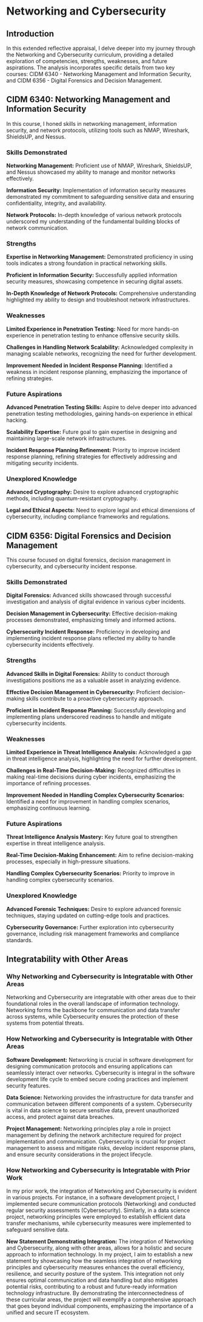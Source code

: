 # Networking and Cybersecurity

## Introduction

In this extended reflective appraisal, I delve deeper into my journey through the Networking and Cybersecurity curriculum, providing a detailed exploration of competencies, strengths, weaknesses, and future aspirations. The analysis incorporates specific details from two key courses: CIDM 6340 - Networking Management and Information Security, and CIDM 6356 - Digital Forensics and Decision Management.

## CIDM 6340: Networking Management and Information Security

In this course, I honed skills in networking management, information security, and network protocols, utilizing tools such as NMAP, Wireshark, ShieldsUP, and Nessus.

### Skills Demonstrated

**Networking Management:** Proficient use of NMAP, Wireshark, ShieldsUP, and Nessus showcased my ability to manage and monitor networks effectively.

**Information Security:** Implementation of information security measures demonstrated my commitment to safeguarding sensitive data and ensuring confidentiality, integrity, and availability.

**Network Protocols:** In-depth knowledge of various network protocols underscored my understanding of the fundamental building blocks of network communication.

### Strengths

**Expertise in Networking Management:** Demonstrated proficiency in using tools indicates a strong foundation in practical networking skills.

**Proficient in Information Security:** Successfully applied information security measures, showcasing competence in securing digital assets.

**In-Depth Knowledge of Network Protocols:** Comprehensive understanding highlighted my ability to design and troubleshoot network infrastructures.

### Weaknesses

**Limited Experience in Penetration Testing:** Need for more hands-on experience in penetration testing to enhance offensive security skills.

**Challenges in Handling Network Scalability:** Acknowledged complexity in managing scalable networks, recognizing the need for further development.

**Improvement Needed in Incident Response Planning:** Identified a weakness in incident response planning, emphasizing the importance of refining strategies.

### Future Aspirations

**Advanced Penetration Testing Skills:** Aspire to delve deeper into advanced penetration testing methodologies, gaining hands-on experience in ethical hacking.

**Scalability Expertise:** Future goal to gain expertise in designing and maintaining large-scale network infrastructures.

**Incident Response Planning Refinement:** Priority to improve incident response planning, refining strategies for effectively addressing and mitigating security incidents.

### Unexplored Knowledge

**Advanced Cryptography:** Desire to explore advanced cryptographic methods, including quantum-resistant cryptography.

**Legal and Ethical Aspects:** Need to explore legal and ethical dimensions of cybersecurity, including compliance frameworks and regulations.

## CIDM 6356: Digital Forensics and Decision Management

This course focused on digital forensics, decision management in cybersecurity, and cybersecurity incident response.

### Skills Demonstrated

**Digital Forensics:** Advanced skills showcased through successful investigation and analysis of digital evidence in various cyber incidents.

**Decision Management in Cybersecurity:** Effective decision-making processes demonstrated, emphasizing timely and informed actions.

**Cybersecurity Incident Response:** Proficiency in developing and implementing incident response plans reflected my ability to handle cybersecurity incidents effectively.

### Strengths

**Advanced Skills in Digital Forensics:** Ability to conduct thorough investigations positions me as a valuable asset in analyzing evidence.

**Effective Decision Management in Cybersecurity:** Proficient decision-making skills contribute to a proactive cybersecurity approach.

**Proficient in Incident Response Planning:** Successfully developing and implementing plans underscored readiness to handle and mitigate cybersecurity incidents.

### Weaknesses

**Limited Experience in Threat Intelligence Analysis:** Acknowledged a gap in threat intelligence analysis, highlighting the need for further development.

**Challenges in Real-Time Decision-Making:** Recognized difficulties in making real-time decisions during cyber incidents, emphasizing the importance of refining processes.

**Improvement Needed in Handling Complex Cybersecurity Scenarios:** Identified a need for improvement in handling complex scenarios, emphasizing continuous learning.

### Future Aspirations

**Threat Intelligence Analysis Mastery:** Key future goal to strengthen expertise in threat intelligence analysis.

**Real-Time Decision-Making Enhancement:** Aim to refine decision-making processes, especially in high-pressure situations.

**Handling Complex Cybersecurity Scenarios:** Priority to improve in handling complex cybersecurity scenarios.

### Unexplored Knowledge

**Advanced Forensic Techniques:** Desire to explore advanced forensic techniques, staying updated on cutting-edge tools and practices.

**Cybersecurity Governance:** Further exploration into cybersecurity governance, including risk management frameworks and compliance standards.

## Integratability with Other Areas

### Why Networking and Cybersecurity is Integratable with Other Areas

Networking and Cybersecurity are integratable with other areas due to their foundational roles in the overall landscape of information technology. Networking forms the backbone for communication and data transfer across systems, while Cybersecurity ensures the protection of these systems from potential threats.

### How Networking and Cybersecurity is Integratable with Other Areas

**Software Development:** Networking is crucial in software development for designing communication protocols and ensuring applications can seamlessly interact over networks. Cybersecurity is integral in the software development life cycle to embed secure coding practices and implement security features.

**Data Science:** Networking provides the infrastructure for data transfer and communication between different components of a system. Cybersecurity is vital in data science to secure sensitive data, prevent unauthorized access, and protect against data breaches.

**Project Management:** Networking principles play a role in project management by defining the network architecture required for project implementation and communication. Cybersecurity is crucial for project management to assess and mitigate risks, develop incident response plans, and ensure security considerations in the project lifecycle.

### How Networking and Cybersecurity is Integratable with Prior Work

In my prior work, the integration of Networking and Cybersecurity is evident in various projects. For instance, in a software development project, I implemented secure communication protocols (Networking) and conducted regular security assessments (Cybersecurity). Similarly, in a data science project, networking principles were employed to establish efficient data transfer mechanisms, while cybersecurity measures were implemented to safeguard sensitive data.

**New Statement Demonstrating Integration:** The integration of Networking and Cybersecurity, along with other areas, allows for a holistic and secure approach to information technology. In my project, I aim to establish a new statement by showcasing how the seamless integration of networking principles and cybersecurity measures enhances the overall efficiency, resilience, and security posture of the system. This integration not only ensures optimal communication and data handling but also mitigates potential risks, contributing to a robust and future-ready information technology infrastructure. By demonstrating the interconnectedness of these curricular areas, the project will exemplify a comprehensive approach that goes beyond individual components, emphasizing the importance of a unified and secure IT ecosystem.
